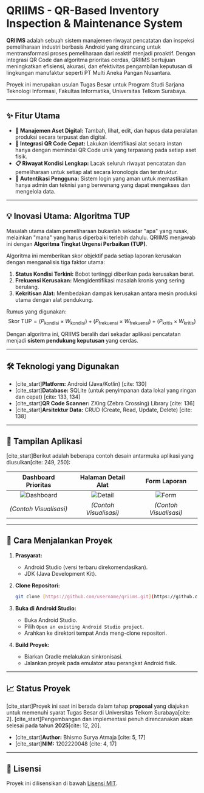 # QRIIMS - QR-Based Inventory Inspection & Maintenance System

**QRIIMS** adalah sebuah sistem manajemen riwayat pencatatan dan inspeksi pemeliharaan industri berbasis Android yang dirancang untuk mentransformasi proses pemeliharaan dari reaktif menjadi proaktif. Dengan integrasi QR Code dan algoritma prioritas cerdas, QRIIMS bertujuan meningkatkan efisiensi, akurasi, dan efektivitas pengambilan keputusan di lingkungan manufaktur seperti PT Multi Aneka Pangan Nusantara.

Proyek ini merupakan usulan Tugas Besar untuk Program Studi Sarjana Teknologi Informasi, Fakultas Informatika, Universitas Telkom Surabaya.

---

## ✨ Fitur Utama

-   **📱 Manajemen Aset Digital:** Tambah, lihat, edit, dan hapus data peralatan produksi secara terpusat dan digital.
-   **🔗 Integrasi QR Code Cepat:** Lakukan identifikasi alat secara instan hanya dengan memindai QR Code unik yang terpasang pada setiap aset fisik.
-   **📋 Riwayat Kondisi Lengkap:** Lacak seluruh riwayat pencatatan dan pemeliharaan untuk setiap alat secara kronologis dan terstruktur.
-   **🔐 Autentikasi Pengguna:** Sistem login yang aman untuk memastikan hanya admin dan teknisi yang berwenang yang dapat mengakses dan mengelola data.

---

## 💡 Inovasi Utama: Algoritma TUP

Masalah utama dalam pemeliharaan bukanlah sekadar "apa" yang rusak, melainkan "mana" yang harus diperbaiki terlebih dahulu. QRIIMS menjawab ini dengan **Algoritma Tingkat Urgensi Perbaikan (TUP)**.

Algoritma ini memberikan skor objektif pada setiap laporan kerusakan dengan menganalisis tiga faktor utama:

1.  **Status Kondisi Terkini:** Bobot tertinggi diberikan pada kerusakan berat.
2.  **Frekuensi Kerusakan:** Mengidentifikasi masalah kronis yang sering berulang.
3.  **Kekritisan Alat:** Membedakan dampak kerusakan antara mesin produksi utama dengan alat pendukung.

Rumus yang digunakan:
$$ \text{Skor TUP} = (P_{\text{kondisi}} \times W_{\text{kondisi}}) + (P_{\text{frekuensi}} \times W_{\text{frekuensi}}) + (P_{\text{kritis}} \times W_{\text{kritis}}) $$

Dengan algoritma ini, QRIIMS beralih dari sekadar aplikasi pencatatan menjadi **sistem pendukung keputusan** yang cerdas.

---

## 🛠️ Teknologi yang Digunakan

-   [cite_start]**Platform:** Android (Java/Kotlin) [cite: 130]
-   [cite_start]**Database:** SQLite (untuk penyimpanan data lokal yang ringan dan cepat) [cite: 133, 134]
-   [cite_start]**QR Code Scanner:** ZXing (Zebra Crossing) Library [cite: 136]
-   [cite_start]**Arsitektur Data:** CRUD (Create, Read, Update, Delete) [cite: 138]

---

## 📸 Tampilan Aplikasi

[cite_start]Berikut adalah beberapa contoh desain antarmuka aplikasi yang diusulkan[cite: 249, 250]:

| Dashboard Prioritas | Halaman Detail Alat | Form Laporan |
| :-----------------: | :-----------------: | :------------: |
| ![Dashboard](httpse://user-images.githubusercontent.com/username/repo/dashboard.png) | ![Detail](httpse://user-images.githubusercontent.com/username/repo/detail.png) | ![Form](httpse://user-images.githubusercontent.com/username/repo/form.png) |
| *(Contoh Visualisasi)* | *(Contoh Visualisasi)* | *(Contoh Visualisasi)* |

---

## 🚀 Cara Menjalankan Proyek

1.  **Prasyarat:**
    -   Android Studio (versi terbaru direkomendasikan).
    -   JDK (Java Development Kit).

2.  **Clone Repositori:**
    ```bash
    git clone [https://github.com/username/qriims.git](https://github.com/username/qriims.git)
    ```

3.  **Buka di Android Studio:**
    -   Buka Android Studio.
    -   Pilih `Open an existing Android Studio project`.
    -   Arahkan ke direktori tempat Anda meng-clone repositori.

4.  **Build Proyek:**
    -   Biarkan Gradle melakukan sinkronisasi.
    -   Jalankan proyek pada emulator atau perangkat Android fisik.

---

## 📈 Status Proyek

[cite_start]Proyek ini saat ini berada dalam tahap **proposal** yang diajukan untuk memenuhi syarat Tugas Besar di Universitas Telkom Surabaya[cite: 2]. [cite_start]Pengembangan dan implementasi penuh direncanakan akan selesai pada tahun **2025**[cite: 12, 20].

-   [cite_start]**Author:** Bhismo Surya Atmaja [cite: 5, 17]
-   [cite_start]**NIM:** 1202220048 [cite: 4, 17]

---

## 📄 Lisensi

Proyek ini dilisensikan di bawah [Lisensi MIT](LICENSE).
